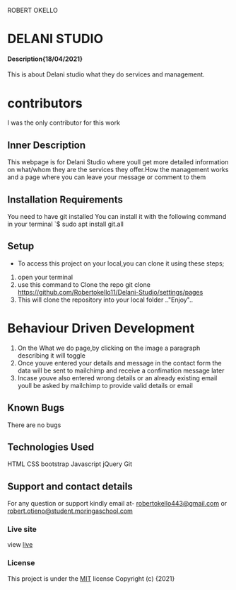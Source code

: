ROBERT OKELLO
# DELANI STUDIO
#### Description{18/04/2021}
This is about Delani studio what they do services and management.
# contributors
I was the only contributor for this work
## Inner Description
This webpage is for Delani Studio where youll get more detailed information on what/whom they are the services they offer.How the management works and a page where you can leave your message or comment to them
## Installation Requirements
You need to have git installed
You can install it with the following command in your terminal `$ sudo apt install git.all
## Setup
* To access this project on your local,you can clone it using these steps;
1. open your terminal
2. use this command to Clone the repo git clone https://github.com/Robertokello11/Delani-Studio/settings/pages
3. This will clone the repository into your local folder
.."Enjoy"..
# Behaviour Driven Development
1. On the What we do page,by clicking on the image a paragraph describing it will toggle
2. Once youve entered your details and  message in the contact form the data will be sent to mailchimp and receive a confimation message later
3. Incase youve also entered wrong details or an already existing email youll be asked by mailchimp to provide valid details or email
## Known Bugs
There are no bugs
## Technologies Used
HTML
CSS
bootstrap
Javascript
jQuery
Git
## Support and contact details
For any question or support kindly email at- robertokello443@gmail.com or robert.otieno@student.moringaschool.com
### Live site
view [live](https://robertokello11.github.io/Delani-Studio/)
### License
This project is under the [MIT](LICENSE) license
Copyright (c) {2021} 
